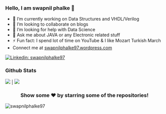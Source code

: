 ### Hello, I am swapnil phalke 👋

- 🔭 I’m currently working on Data Structures and VHDL/Verilog
- 👯 I’m looking to collaborate on blogs
- 🤔 I’m looking for help with Data Science
- 💬 Ask me about JAVA or any Electronic related stuff
- ⚡ Fun fact: I spend lot of time on YouTube & I like Mozart Turkish March
-  Connect me at <a href="https://swapnilphalke97.wordpress.com/">swapnilphalke97.wordpress.com</a>


[![Linkedin: swapnilphalke97](https://img.shields.io/badge/-swapnilphalke97-blue?style=flat-square&logo=Linkedin&logoColor=white&link=https://www.linkedin.com/in/swapnil-phalke-30182015b/)](https://www.linkedin.com/in/swapnil-phalke-30182015b/)


### Github Stats

![](https://github-readme-stats.vercel.app/api/top-langs/?username=swapnilphalke97&theme=dark&hide_langs_below=1)  |  ![](https://github-readme-stats.vercel.app/api?username=swapnilphalke97&&show_icons=true&title_color=ffffff&icon_color=ffffff&text_color=ffffff&bg_color=000000)

<div align="center">
  
### Show some ❤️ by starring some of the repositories!

</div>
<p align="left"> <img src="https://komarev.com/ghpvc/?username=swapnilphalke97&label=Views&color=blue&style=plastic" alt="swapnilphalke97" /> </p>

